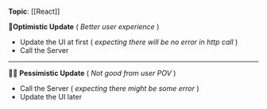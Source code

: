 **Topic**: [[React]]

🌟**Optimistic Update** ( *Better user experience* )

- Update the UI at first ( *expecting there will be no error in http call* )
- Call the Server

---
⛓️‍💥 **Pessimistic Update** ( *Not good from user POV* )

- Call the Server ( *expecting there might be some error* )
- Update the UI later
